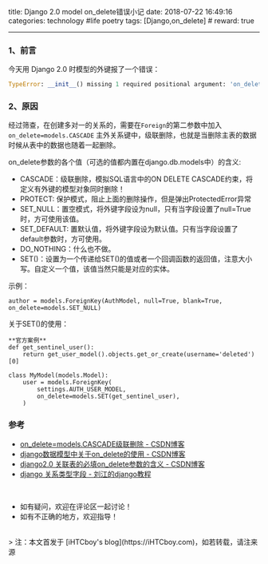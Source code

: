 title: Django 2.0 model on_delete错误小记
date: 2018-07-22 16:49:16
categories: technology #life poetry
tags: [Django,on_delete]  # <!--more-->
reward: true

---

### 1、前言
今天用 Django 2.0 时模型的外键报了一个错误：

```python
TypeError: __init__() missing 1 required positional argument: 'on_delete'
```

<!--more-->

### 2、原因

经过筛查，在创建多对一的关系的，需要在`Foreign`的第二参数中加入 `on_delete=models.CASCADE`  主外关系键中，级联删除，也就是当删除主表的数据时候从表中的数据也随着一起删除。

on_delete参数的各个值（可选的值都内置在django.db.models中）的含义:

- CASCADE：级联删除，模拟SQL语言中的ON DELETE CASCADE约束，将定义有外键的模型对象同时删除！
- PROTECT: 保护模式，阻止上面的删除操作，但是弹出ProtectedError异常
- SET_NULL：置空模式，将外键字段设为null，只有当字段设置了null=True时，方可使用该值。
- SET_DEFAULT: 置默认值，将外键字段设为默认值。只有当字段设置了default参数时，方可使用。
- DO_NOTHING：什么也不做。
- SET()：设置为一个传递给SET()的值或者一个回调函数的返回值，注意大小写。自定义一个值，该值当然只能是对应的实体。

示例：

```
author = models.ForeignKey(AuthModel, null=True, blank=True, on_delete=models.SET_NULL)
```

关于SET()的使用：


```pytho
**官方案例**
def get_sentinel_user():
    return get_user_model().objects.get_or_create(username='deleted')[0]

class MyModel(models.Model):
    user = models.ForeignKey(
        settings.AUTH_USER_MODEL,
        on_delete=models.SET(get_sentinel_user),
    )
```


### 参考

- [on_delete=models.CASCADE级联删除 - CSDN博客](https://blog.csdn.net/hpu_yly_bj/article/details/78927121)
- [django数据模型中关于on_delete的使用 - CSDN博客](https://blog.csdn.net/kuangshp128/article/details/78946316)
- [django2.0 关联表的必填on_delete参数的含义 - CSDN博客](https://blog.csdn.net/buxianghejiu/article/details/79086011)
- [django 关系类型字段 - 刘江的django教程](http://www.liujiangblog.com/course/django/96)

<br>

- 如有疑问，欢迎在评论区一起讨论！
- 如有不正确的地方，欢迎指导！

<br>
> 注：本文首发于 [iHTCboy's blog](https://iHTCboy.com)，如若转载，请注来源



